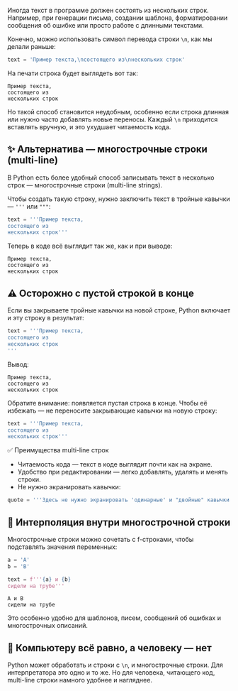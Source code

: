 Иногда текст в программе должен состоять из нескольких строк. Например, при генерации письма, создании шаблона, форматировании сообщения об ошибке или просто работе с длинными текстами.

Конечно, можно использовать символ перевода строки `\n`, как мы делали раньше:

```python
text = 'Пример текста,\nсостоящего из\nнескольких строк'
```

На печати строка будет выглядеть вот так:

```text
Пример текста,
состоящего из
нескольких строк
```

Но такой способ становится неудобным, особенно если строка длинная или нужно часто добавлять новые переносы. Каждый `\n` приходится вставлять вручную, и это ухудшает читаемость кода.

## ✨ Альтернатива — многострочные строки (multi-line)

В Python есть более удобный способ записывать текст в несколько строк — многострочные строки (multi-line strings).

Чтобы создать такую строку, нужно заключить текст в тройные кавычки — `'''` или `"""`:

```python
text = '''Пример текста,
состоящего из
нескольких строк'''
```

Теперь в коде всё выглядит так же, как и при выводе:

```text
Пример текста,
состоящего из
нескольких строк
```

## ⚠️ Осторожно с пустой строкой в конце

Если вы закрываете тройные кавычки на новой строке, Python включает и эту строку в результат:

```python
text = '''Пример текста,
состоящего из
нескольких строк
'''
```

Вывод:

```text
Пример текста,
состоящего из
нескольких строк

```

Обратите внимание: появляется пустая строка в конце. Чтобы её избежать — не переносите закрывающие кавычки на новую строку:

```python
text = '''Пример текста,
состоящего из
нескольких строк'''
```

✅ Преимущества multi-line строк

- Читаемость кода — текст в коде выглядит почти как на экране.
- Удобство при редактировании — легко добавлять, удалять и менять строки.
- Не нужно экранировать кавычки:

```python
quote = '''Здесь не нужно экранировать 'одинарные' и "двойные" кавычки'''
```

## 🔀 Интерполяция внутри многострочной строки

Многострочные строки можно сочетать с f-строками, чтобы подставлять значения переменных:

```python
a = 'А'
b = 'B'

text = f'''{a} и {b}
сидели на трубе'''
```

```text
А и B
сидели на трубе
```

Это особенно удобно для шаблонов, писем, сообщений об ошибках и многострочных описаний.

## 🤖 Компьютеру всё равно, а человеку — нет

Python может обработать и строки с `\n`, и многострочные строки. Для интерпретатора это одно и то же. Но для человека, читающего код, multi-line строки намного удобнее и нагляднее.
